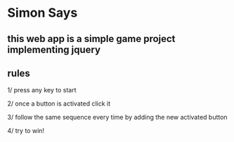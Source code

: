 # Simon Says

## this web app is a simple game project implementing jquery

## rules

1/ press any key to start

2/ once a button is activated click it

3/ follow the same sequence every time by adding the new activated button

4/ try to win!


